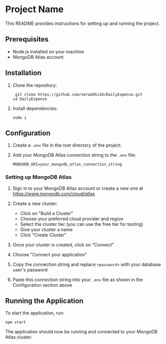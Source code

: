 # Project Name

This README provides instructions for setting up and running the project.

## Prerequisites

- Node.js installed on your machine
- MongoDB Atlas account

## Installation

1. Clone the repository:
   ```
    git clone https://github.com/smraddhi18/DailyExpense.git
   cd DailyExpense
   ```

2. Install dependencies:
   ```
   node i
   ```

## Configuration

1. Create a `.env` file in the root directory of the project.

2. Add your MongoDB Atlas connection string to the `.env` file:
   ```
   MONGODB_URI=your_mongodb_atlas_connection_string
   ```

### Setting up MongoDB Atlas

1. Sign in to your MongoDB Atlas account or create a new one at https://www.mongodb.com/cloud/atlas

2. Create a new cluster:
   - Click on "Build a Cluster"
   - Choose your preferred cloud provider and region
   - Select the cluster tier (you can use the free tier for testing)
   - Give your cluster a name
   - Click "Create Cluster"

3. Once your cluster is created, click on "Connect"

4. Choose "Connect your application"

5. Copy the connection string and replace `<password>` with your database user's password

6. Paste this connection string into your `.env` file as shown in the Configuration section above

## Running the Application

To start the application, run:

```
npm start
```

The application should now be running and connected to your MongoDB Atlas cluster.
